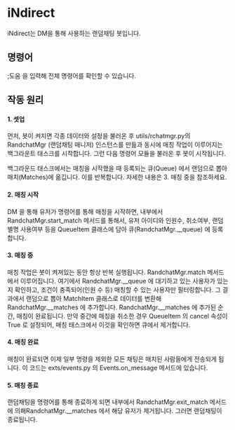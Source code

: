 # iNdirect
iNdirect는 DM을 통해 사용하는 랜덤채팅 봇입니다.

## 명령어
;도움 을 입력해 전체 명령어를 확인할 수 있습니다.

## 작동 원리
#### 1. 셋업
먼저, 봇이 켜지면 각종 데이터와 설정을 불러온 후 utils/rchatmgr.py의 RandchatMgr (랜덤채팅 매니저) 인스턴스를 만듦과 동시에 매칭 작업이 이루어지는 백그라운트 태스크를 시작합니다. 그런 다음 명령어 모듈을 불러온 후 봇이 시작됩니다.

백그라운드 태스크에서는 매칭을 시작했을 때 등록되는 큐(Queue) 에서 랜덤으로 뽑아 매치(Matches)에 옮깁니다. 이를 반복합니다. 자세한 내용은 3. 매칭 중을 참조하세요.

#### 2. 매칭 시작
DM 을 통해 유저가 명령어를 통해 매칭을 시작하면, 내부에서 RandchatMgr.start_match 메서드를 통해서, 유저 아이디와 인원수, 취소여부, 랜덤별명 사용여부 등을 QueueItem 클래스에 담아 큐(RandchatMgr.__queue) 에 등록합니다.

#### 3. 매칭 중
매칭 작업은 봇이 켜져있는 동안 항상 반복 실행됩니다. RandchatMgr.match 메서드에서 이루어집니다. 여기에서 RandchatMgr.__queue 에 대기하고 있는 사용자가 있는지 확인하고, 조건이 충족되어(인원 수 등) 매칭할 수 있는 사용자만 필터링합니다. 그 결과에서 랜덤으로 뽑아 MatchItem 클래스로 데이터를 변환해  RandchatMgr.__matches 에 추가합니다. RandchatMgr.__matches 에 추가된 순간, 매칭이 완료됩니다. 만약 중간에 매칭을 취소한 경우 QueueItem 의 cancel 속성이 True 로 설정되어, 매칭 태스크에서 이것을 확인하면 큐에서 제거합니다.

#### 4. 매칭 완료
매칭이 완료되면 이제 일부 명령을 제외한 모든 채팅은 매치된 사람들에게 전송되게 됩니다. 이 코드는 exts/events.py 의 Events.on_message 메서드에 있습니다.

#### 5. 매칭 종료
랜덤채팅을 명령어를 통해 종료하게 되면 내부에서 RandchatMgr.exit_match 메서드에 의해RandchatMgr.__matches 에서 해당 유저가 제거됩니다. 그러면 랜덤채팅이 종료됩니다.

